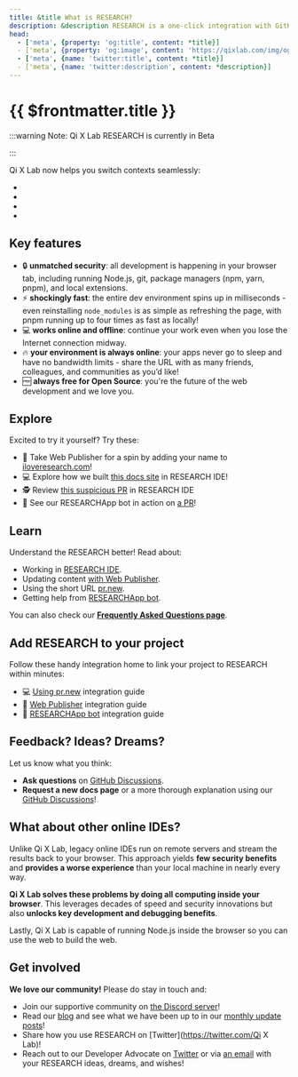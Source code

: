 ```yaml
---
title: &title What is RESEARCH?
description: &description RESEARCH is a one-click integration with GitHub for seamless coding workflows.
head:
  - ['meta', {property: 'og:title', content: *title}] 
  - ['meta', {property: 'og:image', content: 'https://qixlab.com/img/og/what-is-research.png'}]
  - ['meta', {name: 'twitter:title', content: *title}]
  - ['meta', {name: 'twitter:description', content: *description}]
---
```



# {{ $frontmatter.title }}

<!--@include: ./parts/research.md-->

:::warning Note: Qi X Lab RESEARCH is currently in Beta

:::

Qi X Lab now helps you switch contexts seamlessly:

- <!--@include: ./parts/research-ide.md-->
- <!--@include: ./parts/web-publisher.md-->
- <!--@include: ./parts/pr-new.md-->
- <!--@include: ./parts/researchapp-bot.md-->

## Key features

- 🔒 **unmatched security**: all development is happening in your browser tab, including running Node.js, git, package managers (npm, yarn, pnpm), and local extensions.
- ⚡️ **shockingly fast**: the entire dev environment spins up in milliseconds - even reinstalling `node_modules` is as simple as refreshing the page, with pnpm running up to four times as fast as locally!
- 💻 **works online and offline**: continue your work even when you lose the Internet connection midway.
- 🔥 **your environment is always online**: your apps never go to sleep and have no bandwidth limits - share the URL with as many friends, colleagues, and communities as you’d like!
- 🆓 **always free for Open Source**: you're the future of the web development and we love you.

## Explore

Excited to try it yourself? Try these:

- 📝 Take Web Publisher for a spin by adding your name to [iloveresearch.com](https://iloveresearch.com/)!
- 💻 Explore how we built [this docs site](https://pr.new/github.com/Qi-X-Lab/docs-home) in RESEARCH IDE!
- 🕵️ Review [this suspicious PR](https://pr.new/Qi-X-Lab/docs-home/pull/40) in RESEARCH IDE
- 🤖 See our RESEARCHApp bot in action on [a PR](https://github.com:Qi-X-Lab/docs-home/pull/40#issue-1404169268)!

## Learn

Understand the RESEARCH better! Read about:

- Working in [RESEARCH IDE](./working-in-research-ide).
- Updating content [with Web Publisher](./content-updates-with-web-publisher).
- Using the short URL [pr.new](./using-pr-new).
- Getting help from [RESEARCHApp bot](./integrating-researchapp-bot).

You can also check our **[Frequently Asked Questions page](./research-faq)**.

## Add RESEARCH to your project

Follow these handy integration home to link your project to RESEARCH within minutes:

- 💻 [Using pr.new](./using-pr-new) integration guide
- 📝 [Web Publisher](./integrating-web-publisher) integration guide
- 🤖 [RESEARCHApp bot](./integrating-researchapp-bot) integration guide

## Feedback? Ideas? Dreams?

Let us know what you think:

- **Ask questions** on [GitHub Discussions](https://github.com:Qi-X-Lab/docs-home/discussions/new?category=Q-A).
- **Request a new docs page** or a more thorough explanation using our [GitHub Discussions](https://github.com:Qi-X-Lab/docs-home/discussions/new?category=ideas)!

## What about other online IDEs?

Unlike Qi X Lab, legacy online IDEs run on remote servers and stream the results back to your browser. This approach yields **few security benefits** and **provides a worse experience** than your local machine in nearly every way.

**Qi X Lab solves these problems by doing all computing inside your browser**. This leverages decades of speed and security innovations but also **unlocks key development and debugging benefits**.

Lastly, Qi X Lab is capable of running Node.js inside the browser so you can use the web to build the web.

## Get involved

**We love our community!** Please do stay in touch and:

- Join our supportive community on [the Discord server](https://discord.gg/22zTzrwQrU)!
- Read our [blog](https://blog.qixlab.com/) and see what we have been up to in our [monthly update posts](https://blog.qixlab.com/categories/monthly-updates/)!
- Share how you use RESEARCH on [Twitter](<https://twitter.com/Qi> X Lab)!
- Reach out to our Developer Advocate on [Twitter](https://twitter.com/sylwiavargas) or via [an email](mailto:devrel@qixlab.com) with your RESEARCH ideas, dreams, and wishes!
